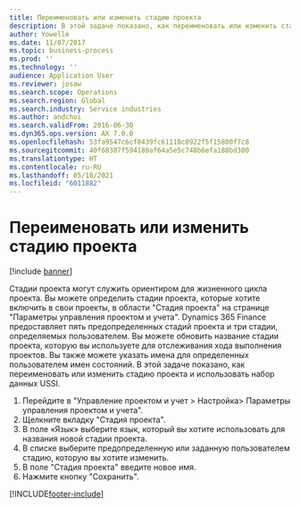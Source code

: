 ```yaml
---
title: Переименовать или изменить стадию проекта
description: В этой задаче показано, как переименовать или изменить стадию проекта.
author: Yowelle
ms.date: 11/07/2017
ms.topic: business-process
ms.prod: ''
ms.technology: ''
audience: Application User
ms.reviewer: josaw
ms.search.scope: Operations
ms.search.region: Global
ms.search.industry: Service industries
ms.author: andchoi
ms.search.validFrom: 2016-06-30
ms.dyn365.ops.version: AX 7.0.0
ms.openlocfilehash: 53fa9547c6cf8439fc61118c0922f5f15800f7c8
ms.sourcegitcommit: 40f68387f594180af64a5e5c748b6efa188bd300
ms.translationtype: HT
ms.contentlocale: ru-RU
ms.lasthandoff: 05/10/2021
ms.locfileid: "6011882"
---
```

# <a name="rename-or-modify-a-project-stage"></a>Переименовать или изменить стадию проекта

[!include [banner](../../includes/banner.md)]

Стадии проекта могут служить ориентиром для жизненного цикла проекта. Вы можете определить стадии проекта, которые хотите включить в свои проекты, в области "Стадия проекта" на странице "Параметры управления проектом и учета". Dynamics 365 Finance предоставляет пять предопределенных стадий проекта и три стадии, определяемых пользователем. Вы можете обновить название стадии проекта, которую вы используете для отслеживания хода выполнения проектов. Вы также можете указать имена для определенных пользователем имен состояний. В этой задаче показано, как переименовать или изменить стадию проекта и использовать набор данных USSI.

1. Перейдите в "Управление проектом и учет > Настройка> Параметры управления проектом и учета".
2. Щелкните вкладку "Стадия проекта".
3. В поле «Язык» выберите язык, который вы хотите использовать для названия новой стадии проекта.
4. В списке выберите предопределенную или заданную пользователем стадию, которую вы хотите изменить. 
5. В поле "Стадия проекта" введите новое имя.
6. Нажмите кнопку "Сохранить".


[!INCLUDE[footer-include](../../includes/footer-banner.md)]